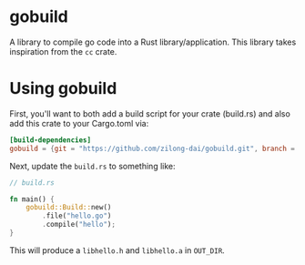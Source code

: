 # gobuild
A library to compile go code into a Rust library/application.
This library takes inspiration from the `cc` crate.

# Using gobuild
First, you'll want to both add a build script for your crate (build.rs) and also add this crate to your Cargo.toml via:

```toml
[build-dependencies]
gobuild = {git = "https://github.com/zilong-dai/gobuild.git", branch = "main" }
```

Next, update the `build.rs` to something like:

```rust
// build.rs

fn main() {
    gobuild::Build::new()
        .file("hello.go")
        .compile("hello");
}
```

This will produce a `libhello.h` and `libhello.a` in `OUT_DIR`.
